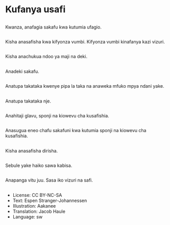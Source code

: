 # Kufanya usafi

##
Kwanza, anafagia sakafu kwa kutumia ufagio.

##
Kisha anasafisha kwa kifyonza vumbi. Kifyonza vumbi kinafanya kazi vizuri.

##
Kisha anachukua ndoo ya maji na deki.

##
Anadeki sakafu.

##
Anatupa takataka kwenye pipa la taka na anaweka mfuko mpya ndani yake.

##
Anatupa takataka nje.

##
Anahitaji glavu, sponji na kiowevu cha kusafishia.

##
Anasugua eneo chafu sakafuni kwa kutumia sponji na kiowevu cha kusafishia.

##
Kisha anasafisha dirisha.

##
Sebule yake haiko sawa kabisa.

##
Anapanga vitu juu. Sasa iko vizuri na safi.

##
* License: CC BY-NC-SA
* Text: Espen Stranger-Johannessen
* Illustration: Aakanee
* Translation: Jacob Haule
* Language: sw
